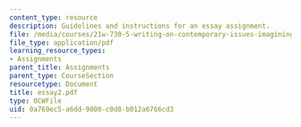 ```yaml
---
content_type: resource
description: Guidelines and instructions for an essay assignment.
file: /media/courses/21w-730-5-writing-on-contemporary-issues-imagining-the-future-fall-2007/0a769ec5a6dd9800c0d8b012a6766cd3_essay2.pdf
file_type: application/pdf
learning_resource_types:
- Assignments
parent_title: Assignments
parent_type: CourseSection
resourcetype: Document
title: essay2.pdf
type: OCWFile
uid: 0a769ec5-a6dd-9800-c0d8-b012a6766cd3
---
```

